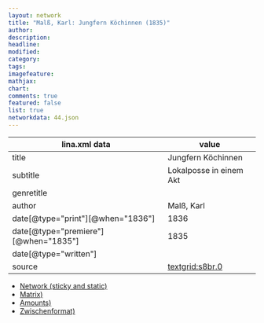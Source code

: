 ```yaml
---
layout: network
title: "Malß, Karl: Jungfern Köchinnen (1835)"
author:
description:
headline:
modified:
category:
tags:
imagefeature: 
mathjax: 
chart: 
comments: true
featured: false
list: true
networkdata: 44.json
---
```

lina.xml data  | value
------------- | -------------
title|Jungfern Köchinnen
subtitle|Lokalposse in einem Akt
genretitle|
author|Malß, Karl
date[@type="print"][@when="1836"]|1836
date[@type="premiere"][@when="1835"]|1835
date[@type="written"]|
source|[textgrid:s8br.0](https://textgridlab.org/1.0/tgcrud-public/rest/textgrid:s8br.0/data)



* [Network (sticky and static)](/linas/network44)
* [Matrix)](/linas/matrix44)
* [Amounts)](/linas/amount44)
* [Zwischenformat)](/linas/lina44 )
